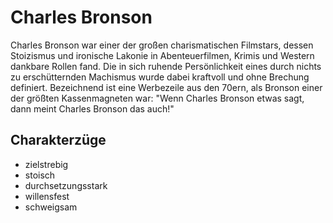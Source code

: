 # Charles Bronson

Charles Bronson war einer der großen charismatischen Filmstars, dessen Stoizismus und ironische Lakonie in Abenteuerfilmen, Krimis und Western dankbare Rollen fand. Die in sich ruhende Persönlichkeit eines durch nichts zu erschütternden Machismus wurde dabei kraftvoll und ohne Brechung definiert. Bezeichnend ist eine Werbezeile aus den 70ern, als Bronson einer der größten Kassenmagneten war: "Wenn Charles Bronson etwas sagt, dann meint Charles Bronson das auch!"

## Charakterzüge

* zielstrebig
* stoisch
* durchsetzungsstark
* willensfest
* schweigsam
